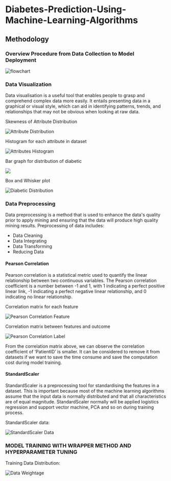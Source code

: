 # Diabetes-Prediction-Using-Machine-Learning-Algorithms

## Methodology

### Overview Procedure from Data Collection to Model Deployment

![flowchart](/images/overview_procedure.png)

### Data Visualization

Data visualisation is a useful tool that enables people to grasp and comprehend complex data more easily. It entails presenting data in a graphical or visual style, which can aid in identifying patterns, trends, and relationships that may not be obvious when looking at raw data.

Skewness of Attribute Distribution

![Attribute Distribution](/images/attribute_distribution.png)

Histogram for each attribute in dataset

![Attributes Histogram](/images/attributes_histogram)

Bar graph for distribution of diabetic

![](/images/diabetic_distribution.png)

Box and Whisker plot

![Diabetic Distribution](/images/box_whisker.png)

### Data Preprocessing

Data preprocessing is a method that is used to enhance the data's quality prior to apply mining and ensuring that the data will produce high quality mining results.
Preprocessing of data includes:
* Data Cleaning
* Data Integrating
* Data Transforming
* Reducing Data

#### Pearson Correlation 

Pearson correlation is a statistical metric used to quantify the linear relationship between two continuous variables. The Pearson correlation coefficient is a number between -1 and 1, with 1 indicating a perfect positive linear link, -1 indicating a perfect negative linear relationship, and 0 indicating no linear relationship.

Correlation matrix for each feature

![Pearson Correlation Feature](/images/pearson_correlation_feature.png)

Correlation matrix between features and outcome

![Pearson Correlation Label](/images/pearson_correlation_outcome.png)

From the correlation matrix above, we can observe the correlation coefficient of ‘PatientID’ is smaller. It can be considered to remove it from datasets if we want to save the time consume and save the computation cost during model training.

#### StandardScaler 

StandardScaler is a preprocessing tool for standardising the features in a dataset. This is important because most of the machine learning algorithms assume that the input data is normally distributed and that all characteristics are of equal magnitude. StandardScaler normally will be applied logistics regression and support vector machine, PCA and so on during training process.

StandardScaler data: </br>

![StandardScaler Data](/images/standard_scaler.png)

### MODEL TRAINING WITH WRAPPER METHOD AND HYPERPARAMETER TUNING

Training Data Distribution: </br>

![Data Weightage](/images/data_weightage.png)





